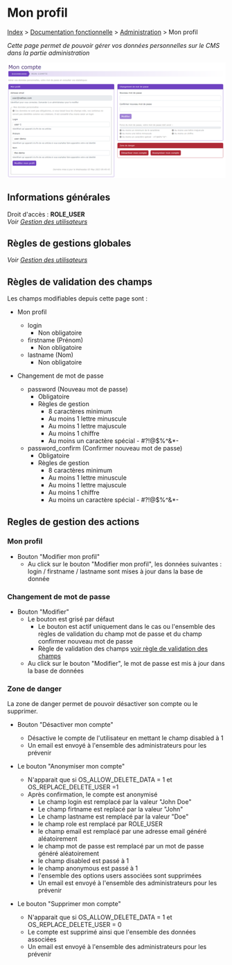 # Mon profil

[Index](index.md) > [Documentation fonctionnelle](../index.md) > [Administration](index.md) > Mon profil

*Cette page permet de pouvoir gérer vos données personnelles sur le CMS dans la partie administration*

![mon profil](files/mon_profil/mon_profil.png)

## Informations générales
Droit d'accès : **ROLE_USER**  
*Voir [Gestion des utilisateurs](System/user.md#informations-générales)*

## Règles de gestions globales
*Voir [Gestion des utilisateurs](System/user.md#règles-de-gestions-globales)*

## Règles de validation des champs
Les champs modifiables depuis cette page sont :

* Mon profil
  * login
    * Non obligatoire
  * firstname (Prénom)
    * Non obligatoire
  * lastname (Nom)
    * Non obligatoire

* Changement de mot de passe
  * password (Nouveau mot de passe)
    * Obligatoire
    * Règles de gestion
      * 8 caractères minimum
      * Au moins 1 lettre minuscule
      * Au moins 1 lettre majuscule
      * Au moins 1 chiffre
      * Au moins un caractère spécial - #?!@$%^&*-
  * password_confirm (Confirmer nouveau mot de passe)
    * Obligatoire
    * Règles de gestion
        * 8 caractères minimum
        * Au moins 1 lettre minuscule
        * Au moins 1 lettre majuscule
        * Au moins 1 chiffre
        * Au moins un caractère spécial - #?!@$%^&*-

## Regles de gestion des actions

### Mon profil
* Bouton "Modifier mon profil"
  - Au click sur le bouton "Modifier mon profil", les données suivantes : login / firstname / lastname sont mises à jour dans la base de donnée    

### Changement de mot de passe
* Bouton "Modifier"
  * Le bouton est grisé par défaut
    * Le bouton est actif uniquement dans le cas ou l'ensemble des règles de validation du champ mot de passe et du champ confirmer nouveau mot de passe
    * Règle de validation des champs [voir règle de validation des champs](#règles-de-validation-des-champs)
  * Au click sur le bouton "Modifier", le mot de passe est mis à jour dans la base de données

### Zone de danger
La zone de danger permet de pouvoir désactiver son compte ou le supprimer.

* Bouton "Désactiver mon compte"
  * Désactive le compte de l'utilisateur en mettant le champ disabled à 1
  * Un email est envoyé à l'ensemble des administrateurs pour les prévenir

* Le bouton "Anonymiser mon compte"
  * N'apparait que si OS_ALLOW_DELETE_DATA = 1 et OS_REPLACE_DELETE_USER =1
  * Après confirmation, le compte est anonymisé
    * Le champ login est remplacé par la valeur "John Doe"
    * Le champ firtname est replacé par la valeur "John"
    * Le champ lastname est remplacé par la valeur "Doe"
    * le champ role est remplacé par ROLE_USER
    * le champ email est remplacé par une adresse email généré aléatoirement
    * le champ mot de passe est remplacé par un mot de passe généré aléatoirement
    * le champ disabled est passé à 1
    * le champ anonymous est passé à 1
    * l'ensemble des options users associées sont supprimées
    * Un email est envoyé à l'ensemble des administrateurs pour les prévenir
* Le bouton "Supprimer mon compte"
  * N'apparait que si OS_ALLOW_DELETE_DATA = 1 et OS_REPLACE_DELETE_USER = 0
  * Le compte est supprimé ainsi que l'ensemble des données associées
  * Un email est envoyé à l'ensemble des administrateurs pour les prévenir